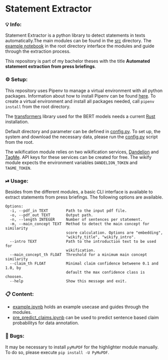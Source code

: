 # Statement Extractor
### 💡 Info:
Statement Extractor is a python library to detect statements in texts automatically.The main modules can be found in the [src](https://github.com/jueri/statement_extractor/src) directory. The [example notebook](https://github.com/jueri/statement_extractor/blob/master/example.ipynb) in the root directory interface the modules and guide through the extraction process.

This repository is part of my bachelor theses with the title **Automated statement extraction from press briefings**.

### ⚙️ Setup:
This repository uses Pipenv to manage a virtual environment with all python packages. Information about how to install Pipenv can be found [here](https://pipenv.pypa.io/en/latest/).
To create a virtual environment and install all packages needed, call `pipenv install` from the root directory.

The [transformers](https://github.com/huggingface/transformers) library used for the BERT models needs a current [Rust](https://www.rust-lang.org/) installation.

Default directory and parameter can be defined in [config.py](https://github.com/jueri/statement_extractor/tree/master/config.py).
To set up, the system and download the necessary data, please run the [config.py](https://github.com/jueri/statement_extractor/tree/master/config.py) script from the root.

The wikification module relies on two wikification services, [Dandelion](https://dandelion.eu/) and [TagMe](https://sobigdata.d4science.org/web/tagme). API keys for these services can be created for free. The wikify module expects the environment variables `DANDELION_TOKEN` and `TAGME_TOKEN`. 

### ⏯ Usage:
Besides from the different modules, a basic CLI interface is available to extract statements from press briefings. The following options are available.
```
Options:
  -i, --pdf_in TEXT        Path to the input pdf file.
  -o, --pdf_out TEXT       Output path.
  -n, --length INTEGER     Number of sentences per statement.
  -m, --main_concept TEXT  Method to detect the main concept for similarity
                           score calculation. Options are "embedding",
                           "wikify_title", "wikify_intro".
  --intro TEXT             Path to the introduction text to be used for
                           wikification.
  --main_concept_th FLOAT  Threshold for a minimum main concept similarity
  --claim_th FLOAT         Minimal claim confidence betweene 0.1 and 1.0, by
                           default the max confidence class is choosen.
  --help                   Show this message and exit.
```

### 📋 Content:
- [example.ipynb](https://github.com/jueri/statement_extractor/tree/master/example.ipynb) holds an example usecase and guides through the modules.
- [pre_predict_claims.ipynb](https://github.com/jueri/statement_extractor/tree/master/pre_predict_claims.ipynb) can be used to predict sentence based claim probabilitys for data annotation.

### 🐛 Bugs:
It may be necessary to install `pyMuPDF` for the highlighter module manually. To do so, please execute `pip install -U PyMuPDF`.
